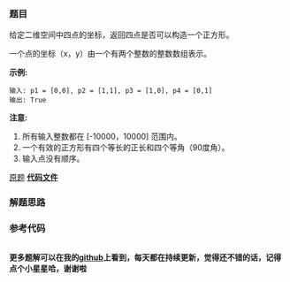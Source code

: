 ### 题目
给定二维空间中四点的坐标，返回四点是否可以构造一个正方形。

一个点的坐标（x，y）由一个有两个整数的整数数组表示。

**示例:**

    
    
    输入: p1 = [0,0], p2 = [1,1], p3 = [1,0], p4 = [0,1]
    输出: True
    



**注意:**

  1. 所有输入整数都在 [-10000，10000] 范围内。
  2. 一个有效的正方形有四个等长的正长和四个等角（90度角）。
  3. 输入点没有顺序。

[原题](https://leetcode-cn.com/problems/valid-square/)    **[代码文件]()**


### 解题思路




### 参考代码

```go


```




**更多题解可以在我的[github](https://github.com/LZH139/leetcode_Go)上看到，每天都在持续更新，觉得还不错的话，记得点个小星星哈，谢谢啦**
